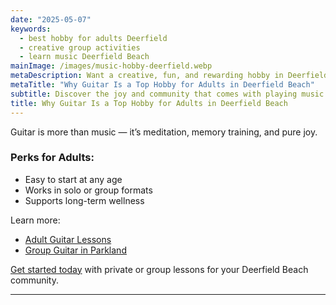```yaml
---
date: "2025-05-07"
keywords:
  - best hobby for adults Deerfield
  - creative group activities
  - learn music Deerfield Beach
mainImage: /images/music-hobby-deerfield.webp
metaDescription: Want a creative, fun, and rewarding hobby in Deerfield Beach? Learn why more adults are choosing guitar.
metaTitle: "Why Guitar Is a Top Hobby for Adults in Deerfield Beach"
subtitle: Discover the joy and community that comes with playing music
title: Why Guitar Is a Top Hobby for Adults in Deerfield Beach
---
```


Guitar is more than music — it’s meditation, memory training, and pure joy.

### Perks for Adults:

- Easy to start at any age
- Works in solo or group formats
- Supports long-term wellness

Learn more:

- [Adult Guitar Lessons](https://www.parklandguitarlessons.com/guitar-chalk/adults-learning-guitar)
- [Group Guitar in Parkland](https://www.parklandguitarlessons.com/guitar-chalk/group-guitar-lessons-for-adults-in-parkland)

[Get started today](https://www.parklandguitarlessons.com/contact) with private or group lessons for your Deerfield Beach community.

---
